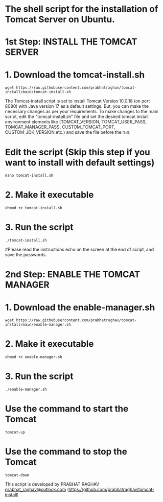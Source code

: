 # The shell script for the installation of Tomcat Server on Ubuntu.

# 1st Step: INSTALL THE TOMCAT SERVER

  # 1. Download the tomcat-install.sh
    wget https://raw.githubusercontent.com/prabhatraghav/tomcat-install/main/tomcat-install.sh

  The Tomcat-install script is set to install Tomcat Version 10.0.18 (on port 8080) with Java version 17 as a default settings. But, you can make the necessary changes as per your requirements. To make changes to the main script, edit the "tomcat-install.sh" file and set the desired tomcat install environment elements like (TOMCAT_VERSION, TOMCAT_USER_PASS, TOMCAT_MANAGER_PASS, CUSTOM_TOMCAT_PORT, CUSTOM_JDK_VERSION etc.) and save the file before the run.
  
  # Edit the script (Skip this step if you want to install with default settings)
    nano tomcat-install.sh

  # 2. Make it executable
    chmod +x tomcat-install.sh

  # 3. Run the script
    ./tomcat-install.sh

#Please read the instructions echo on the screen at the end of script, and save the passwords.



# 2nd Step: ENABLE THE TOMCAT MANAGER

  # 1. Download the enable-manager.sh
    wget https://raw.githubusercontent.com/prabhatraghav/tomcat-install/main/enable-manager.sh

  # 2. Make it executable
    chmod +x enable-manager.sh

  # 3. Run the script
    ./enable-manager.sh

# Use the command to start the Tomcat
    tomcat-up

# Use the command to stop the Tomcat
    tomcat-down

  
This script is developed by PRABHAT RAGHAV prabhat_raghav@outlook.com
(https://github.com/prabhatraghav/tomcat-install)
